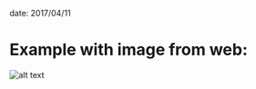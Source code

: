 date: 2017/04/11

# Example with image from web:

![alt text](https://upload.wikimedia.org/wikipedia/en/thumb/f/f6/Sonny_Clark_Trio.jpg/220px-Sonny_Clark_Trio.jpg "Sonny Clark Trio")
